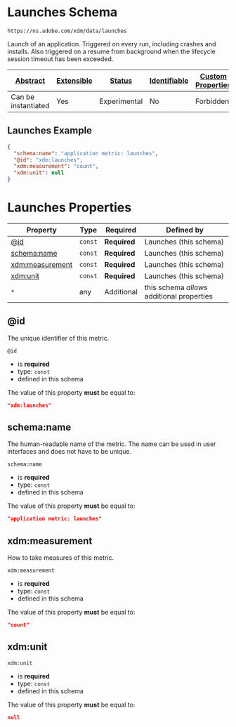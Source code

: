 
# Launches Schema

```
https://ns.adobe.com/xdm/data/launches
```

Launch of an application. Triggered on every run, including crashes and installs. Also triggered on a resume from background when the lifecycle session timeout has been exceeded.

| [Abstract](../../abstract.md) | [Extensible](../../extensions.md) | [Status](../../status.md) | [Identifiable](../../id.md) | [Custom Properties](../../extensions.md) | [Additional Properties](../../extensions.md) | Defined In |
|-------------------------------|-----------------------------------|---------------------------|-----------------------------|------------------------------------------|----------------------------------------------|------------|
| Can be instantiated | Yes | Experimental | No | Forbidden | Permitted | [data/launches.schema.json](data/launches.schema.json) |

## Launches Example
```json
{
  "schema:name": "application metric: launches",
  "@id": "xdm:launches",
  "xdm:measurement": "count",
  "xdm:unit": null
}
```

# Launches Properties

| Property | Type | Required | Defined by |
|----------|------|----------|------------|
| [@id](#@id) | `const` | **Required** | Launches (this schema) |
| [schema:name](#schemaname) | `const` | **Required** | Launches (this schema) |
| [xdm:measurement](#xdmmeasurement) | `const` | **Required** | Launches (this schema) |
| [xdm:unit](#xdmunit) | `const` | **Required** | Launches (this schema) |
| `*` | any | Additional | this schema *allows* additional properties |

## @id

The unique identifier of this metric.

`@id`
* is **required**
* type: `const`
* defined in this schema

The value of this property **must** be equal to:

```json
"xdm:launches"
```





## schema:name

The human-readable name of the metric. The name can be used in user interfaces and does not have to be unique.

`schema:name`
* is **required**
* type: `const`
* defined in this schema

The value of this property **must** be equal to:

```json
"application metric: launches"
```





## xdm:measurement

How to take measures of this metric.

`xdm:measurement`
* is **required**
* type: `const`
* defined in this schema

The value of this property **must** be equal to:

```json
"count"
```





## xdm:unit


`xdm:unit`
* is **required**
* type: `const`
* defined in this schema

The value of this property **must** be equal to:

```json
null
```




